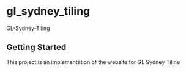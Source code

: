 # gl_sydney_tiling

GL-Sydney-Tiling

## Getting Started

This project is an implementation of the website for GL Sydney Tiline
